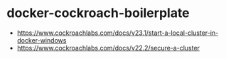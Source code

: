 # docker-cockroach-boilerplate

- https://www.cockroachlabs.com/docs/v23.1/start-a-local-cluster-in-docker-windows
- https://www.cockroachlabs.com/docs/v22.2/secure-a-cluster